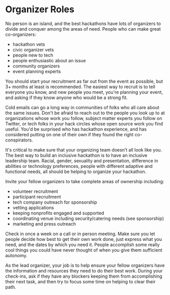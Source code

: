 # Organizer Roles

No person is an island, and the best hackathons have lots of organizers to divide and conquer among the areas of need. People who can make great co-organizers:

* hackathon vets
* civic organizer vets
* people new to tech
* people enthusiastic about an issue
* community organizers
* event planning experts

You should start your recruitment as far out from the event as possible, but 3+ months at least is recommended. The easiest way to recruit is to tell everyone you know, and new people you meet, you're planning your event, and asking if they know anyone who would be a strong fit.

Cold emails can go a long way in communities of folks who all care about the same issues. Don't be afraid to reach out to the people you look up to at organizations whose work you follow, subject matter experts you follow on Twitter, or tech folks in your hack circles whose open source work you find useful. You'd be surprised who has hackathon experience, and has considered putting on one of their own if they found the right co-conspirators.

It's critical to make sure that your organizing team doesn’t all look like you. The best way to build an inclusive hackathon is to have an inclusive leadership team. Racial, gender, sexuality and presentation, difference in abilities or technology preferences, people with different adaptive and functional needs, all should be helping to organize your hackathon.

Invite your fellow organizers to take complete areas of ownership including:

* volunteer recruitment
* participant recruitment
* tech company outreach for sponsorship
* vetting applications
* keeping nonprofits engaged and supported
* coordinating venue including security/catering needs \(see sponsorship\)
* marketing and press outreach

Check in once a week on a call or in person meeting. Make sure you let people decide how best to get their own work done, just express what you need, and the dates by which you need it. People accomplish some really cool things you could have never thought of when you give them sufficient autonomy.

As the lead organizer, your job is to help ensure your fellow organizers have the information and resources they need to do their best work. During your check-ins, ask if they have any blockers keeping them from accomplishing their next task, and then try to focus some time on helping to clear their path.

